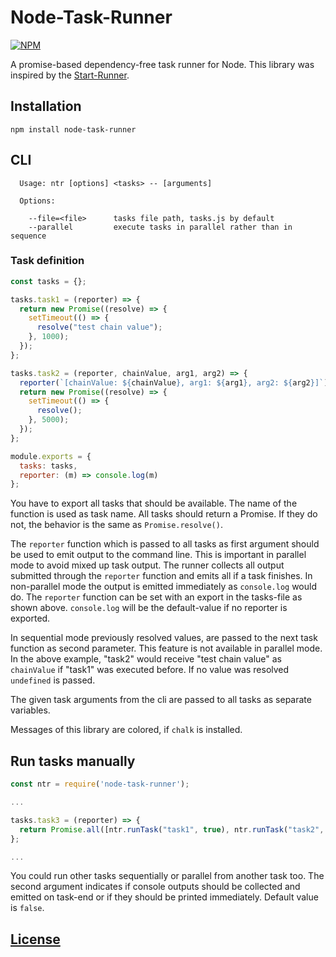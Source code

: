 # Node-Task-Runner

[![NPM](https://img.shields.io/npm/v/node-task-runner.svg)](https://www.npmjs.com/package/node-task-runner)


A promise-based dependency-free task runner for Node.
This library was inspired by the [Start-Runner](https://github.com/start-runner/start).


## Installation

```
npm install node-task-runner
```


## CLI

```
  Usage: ntr [options] <tasks> -- [arguments]

  Options:

    --file=<file>      tasks file path, tasks.js by default
    --parallel         execute tasks in parallel rather than in sequence
```

### Task definition

```js
const tasks = {};

tasks.task1 = (reporter) => {
  return new Promise((resolve) => {
    setTimeout(() => {
      resolve("test chain value");
    }, 1000);
  });
};

tasks.task2 = (reporter, chainValue, arg1, arg2) => {
  reporter(`[chainValue: ${chainValue}, arg1: ${arg1}, arg2: ${arg2}]`);
  return new Promise((resolve) => {
    setTimeout(() => {
      resolve();
    }, 5000);
  });
};

module.exports = {
  tasks: tasks,
  reporter: (m) => console.log(m)
};
```
You have to export all tasks that should be available. The name of the function is used as task name. All tasks should return a Promise. If they do not, the behavior is the same as `Promise.resolve()`.

The `reporter` function which is passed to all tasks as first argument should be used to emit output to the command line. This is important in parallel mode to avoid mixed up task output. The runner collects all output submitted through the `reporter` function and emits all if a task finishes. In non-parallel mode the output is emitted immediately as `console.log` would do. The `reporter` function can be set with an export in the tasks-file as shown above. `console.log` will be the default-value
if no reporter is exported.

In sequential mode previously resolved values, are passed to the next task function as second parameter. This feature is not available in parallel mode. In the above example, "task2" would receive "test chain value" as `chainValue` if "task1" was executed before. If no value was resolved `undefined` is passed.

The given task arguments from the cli are passed to all tasks as separate variables.

Messages of this library are colored, if `chalk` is installed.

## Run tasks manually
```js
const ntr = require('node-task-runner');

...

tasks.task3 = (reporter) => {
  return Promise.all([ntr.runTask("task1", true), ntr.runTask("task2", true)]);
};

...
```
You could run other tasks sequentially or parallel from another task too. The second argument indicates if console outputs should be collected and emitted on
task-end or if they should be printed immediately. Default value is `false`.

[License](https://github.com/code-chris/node-task-runner/blob/master/LICENSE)
------
